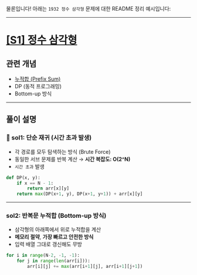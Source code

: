 물론입니다! 아래는 `1932 정수 삼각형` 문제에 대한 README 정리 예시입니다:

---

# [[S1] 정수 삼각형](https://www.acmicpc.net/problem/1932)

## 관련 개념  
- [누적합 (Prefix Sum)](https://github.com/amazingchawon/TIL/blob/master/Algorithm/prefix_sum.md)  
- DP (동적 프로그래밍)
- Bottom-up 방식  

---

## 풀이 설명

### 🔸 sol1: 단순 재귀 (시간 초과 발생)  
- 각 경로를 모두 탐색하는 방식 (Brute Force)  
- 동일한 서브 문제를 반복 계산 → **시간 복잡도: O(2^N)**  
- `시간 초과` 발생  

```python
def DP(x, y):
    if x == N - 1:
        return arr[x][y]
    return max(DP(x+1, y), DP(x+1, y+1)) + arr[x][y]
```

---

### sol2: 반복문 누적합 (Bottom-up 방식)
- 삼각형의 아래쪽에서 위로 누적합을 계산  
- **메모리 절약**, **가장 빠르고 안전한 방식**  
- 입력 배열 그대로 갱신해도 무방  

```python
for i in range(N-2, -1, -1):
    for j in range(len(arr[i])):
        arr[i][j] += max(arr[i+1][j], arr[i+1][j+1])
```